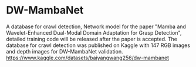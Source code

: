 # DW-MambaNet
A database for crawl detection,
Network model for the paper "Mamba and Wavelet-Enhanced Dual-Modal Domain Adaptation for Grasp Detection", detailed training code will be released after the paper is accepted. The database for crawl detection was published on Kaggle with 147 RGB images and depth images for DW-MambaNet validation. https://www.kaggle.com/datasets/baiyangwang256/dw-mambanet
